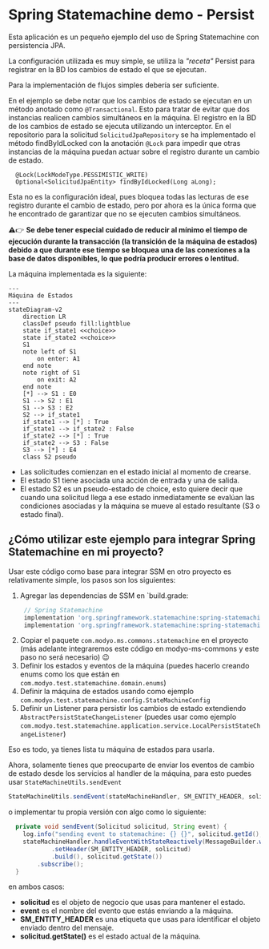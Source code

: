 # Spring Statemachine demo - Persist

Esta aplicación es un pequeño ejemplo del uso de Spring Statemachine con persistencia JPA.

La configuración utilizada es muy simple, se utiliza la *"receta"* Persist para registrar en la BD los
cambios de estado el que se ejecutan.

Para la implementación de flujos simples debería ser suficiente.

En el ejemplo se debe notar que los cambios de estado se ejecutan en un método anotado como `@Transactional`.
Esto para tratar de evitar que dos instancias realicen cambios simultáneos en la máquina.
El registro en la BD de los cambios de estado se ejecuta utilizando un interceptor.
En el repositorio para la solicitud `SolicitudJpaRepository` se ha implementado el método findByIdLocked con la anotación `@Lock`
para impedir que otras instancias de la máquina puedan actuar sobre el registro durante un cambio de estado.
```
  @Lock(LockModeType.PESSIMISTIC_WRITE)
  Optional<SolicitudJpaEntity> findByIdLocked(Long aLong);
```
Esta no es la configuración ideal, pues bloquea todas las lecturas de ese registro durante el cambio de estado,
pero por ahora es la única forma que he encontrado de garantizar que no se ejecuten cambios simultáneos.

:warning::point_right: **Se debe tener especial cuidado de reducir al mínimo el tiempo de ejecución durante la transacción
(la transición de la máquina de estados) debido a que durante ese tiempo se bloquea una de las conexiones
a la base de datos disponibles, lo que podría producir errores o lentitud.**

La máquina implementada es la siguiente:
```mermaid
---
Máquina de Estados
---
stateDiagram-v2
    direction LR
    classDef pseudo fill:lightblue
    state if_state1 <<choice>>
    state if_state2 <<choice>>
    S1
    note left of S1
        on enter: A1
    end note
    note right of S1
        on exit: A2
    end note
    [*] --> S1 : E0
    S1 --> S2 : E1
    S1 --> S3 : E2
    S2 --> if_state1
    if_state1 --> [*] : True
    if_state1 --> if_state2 : False
    if_state2 --> [*] : True
    if_state2 --> S3 : False
    S3 --> [*] : E4
    class S2 pseudo
```

- Las solicitudes comienzan en el estado inicial al momento de crearse.
- El estado S1 tiene asociada una acción de entrada y una de salida.
- El estado S2 es un pseudo-estado de choice, esto quiere decir que cuando una solicitud llega a ese estado
inmediatamente se evalúan las condiciones asociadas y la máquina se mueve al estado resultante (S3 o estado final).

## ¿Cómo utilizar este ejemplo para integrar Spring Statemachine en mi proyecto?

Usar este código como base para integrar SSM en otro proyecto es relativamente simple,
los pasos son los siguientes:
1. Agregar las dependencias de SSM en `build.grade:
   ```groovy
    // Spring Statemachine
    implementation 'org.springframework.statemachine:spring-statemachine-starter:3.2.0'
    implementation 'org.springframework.statemachine:spring-statemachine-recipes-common:3.2.0'
   ```
2. Copiar el paquete `com.modyo.ms.commons.statemachine` en el proyecto (más adelante integraremos este código en modyo-ms-commons y este paso no será necesario) :wink:
3. Definir los estados y eventos de la máquina (puedes hacerlo creando enums como los que están en `com.modyo.test.statemachine.domain.enums`)
4. Definir la máquina de estados usando como ejemplo `com.modyo.test.statemachine.config.StateMachineConfig`
5. Definir un Listener para persistir los cambios de estado extendiendo `AbstractPersistStateChangeListener` (puedes usar como ejemplo `com.modyo.test.statemachine.application.service.LocalPersistStateChangeListener`)

Eso es todo, ya tienes lista tu máquina de estados para usarla.

Ahora, solamente tienes que preocuparte de enviar los eventos de cambio de estado desde los
servicios al handler de la máquina, para esto puedes usar `StateMachineUtils.sendEvent`
````java
StateMachineUtils.sendEvent(stateMachineHandler, SM_ENTITY_HEADER, solicitud, solicitud.getState(), eventName);
````
o implementar tu propia versión con algo como lo siguiente:
```java
  private void sendEvent(Solicitud solicitud, String event) {
    log.info("sending event to statemachine: {} {}", solicitud.getId(), event);
    stateMachineHandler.handleEventWithStateReactively(MessageBuilder.withPayload(event)
            .setHeader(SM_ENTITY_HEADER, solicitud)
            .build(), solicitud.getState())
        .subscribe();
  }
```
en ambos casos:
- **solicitud** es el objeto de negocio que usas para mantener el estado.
- **event** es el nombre del evento que estás enviando a la máquina.
- **SM_ENTITY_HEADER** es una etiqueta que usas para identificar el objeto enviado dentro del mensaje.
- **solicitud.getState()** es el estado actual de la máquina.

